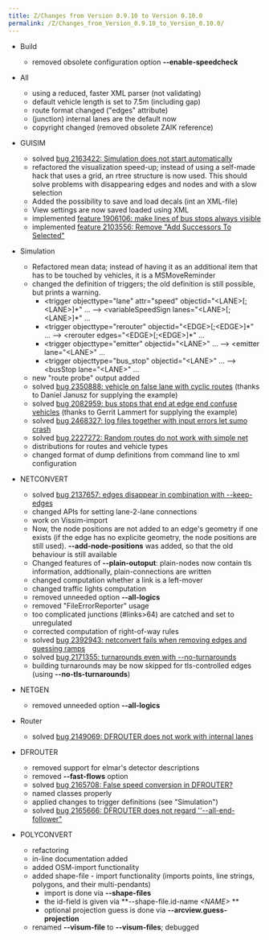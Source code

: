 ```yaml
---
title: Z/Changes from Version 0.9.10 to Version 0.10.0
permalink: /Z/Changes_from_Version_0.9.10_to_Version_0.10.0/
---
```


- Build
  - removed obsolete configuration option **--enable-speedcheck**

- All
  - using a reduced, faster XML parser (not validating)
  - default vehicle length is set to 7.5m (including gap)
  - route format changed ("edges" attribute)
  - (junction) internal lanes are the default now
  - copyright changed (removed obsolete ZAIK reference)

- GUISIM
  - solved [bug 2163422: Simulation does not start automatically](http://sourceforge.net/tracker/index.php?func=detail&aid=2163422&group_id=45607&atid=443424)
  - refactored the visualization speed-up; instead of using a
    self-made hack that uses a grid, an rtree structure is now used.
    This should solve problems with disappearing edges and nodes and
    with a slow selection
  - Added the possibility to save and load decals (int an XML-file)
  - View settings are now saved loaded using XML
  - implemented [feature 1906106: make lines of bus stops always visible](http://sourceforge.net/tracker/index.php?func=detail&aid=1906106&group_id=45607&atid=443424)
  - implemented [feature 2103556: Remove "Add Successors To Selected"](http://sourceforge.net/tracker/index.php?func=detail&aid=2103556&group_id=45607&atid=443424)

- Simulation
  - Refactored mean data; instead of having it as an additional item
    that has to be touched by vehicles, it is a MSMoveReminder
  - changed the definition of triggers; the old definition is still
    possible, but prints a warning.
    - <trigger objecttype="lane" attr="speed" objectid="<LANE\>\[;<LANE\>\]\*" ... --\> <variableSpeedSign lanes="<LANE\>\[;<LANE\>\]\*" ...
    - <trigger objecttype="rerouter" objectid="<EDGE\>\[;<EDGE\>\]\*" ... --\> <rerouter edges="<EDGE\>\[;<EDGE\>\]\*" ...
    - <trigger objecttype="emitter" objectid="<LANE\>" ... --\> <emitter lane="<LANE\>" ...
    - <trigger objecttype="bus_stop" objectid="<LANE\>" ... --\> <busStop lane="<LANE\>" ...
  - new "route probe" output added
  - solved [bug 2350888: vehicle on false lane with cyclic routes](http://sourceforge.net/tracker/index.php?func=detail&aid=2350888&group_id=45607&atid=443424)
    (thanks to Daniel Janusz for supplying the example)
  - solved [bug 2082959: bus stops that end at edge end confuse vehicles](http://sourceforge.net/tracker/index.php?func=detail&aid=2082959&group_id=45607&atid=443424)
    (thanks to Gerrit Lammert for supplying the example)
  - solved [bug 2468327: log files together with input errors let sumo crash](http://sourceforge.net/tracker/index.php?func=detail&aid=2468327&group_id=45607&atid=443424)
  - solved [bug 2227272: Random routes do not work with simple net](http://sourceforge.net/tracker/index.php?func=detail&aid=2227272&group_id=45607&atid=443424)
  - distributions for routes and vehicle types
  - changed format of dump definitions from command line to xml
    configuration

- NETCONVERT
  - solved [bug 2137657: edges disappear in combination with --keep-edges](http://sourceforge.net/tracker/index.php?func=detail&aid=2137657&group_id=45607&atid=443424)
  - changed APIs for setting lane-2-lane connections
  - work on Vissim-import
  - Now, the node positions are not added to an edge's geometry if
    one exists (if the edge has no explicite geometry, the node
    positions are still used). **--add-node-positions** was added,
    so that the old behaviour is still available
  - Changed features of **--plain-outoput**: plain-nodes now contain
    tls information, addtionally, plain-connections are written
  - changed computation whether a link is a left-mover
  - changed traffic lights computation
  - removed unneeded option **--all-logics**
  - removed "FileErrorReporter" usage
  - too complicated junctions (\#links\>64) are catched and set to
    unregulated
  - corrected computation of right-of-way rules
  - solved [bug 2392943: netconvert fails when removing edges and guessing ramps](http://sourceforge.net/tracker/index.php?func=detail&aid=2392943&group_id=45607&atid=443424)
  - solved [bug 2171355: turnarounds even with --no-turnarounds](http://sourceforge.net/tracker/index.php?func=detail&aid=2171355&group_id=45607&atid=443424)
  - building turnarounds may be now skipped for tls-controlled edges
    (using **--no-tls-turnarounds**)

- NETGEN
  - removed unneeded option **--all-logics**

- Router
  - solved [bug 2149069: DFROUTER does not work with internal lanes](http://sourceforge.net/tracker/index.php?func=detail&aid=2149069&group_id=45607&atid=443424)

- DFROUTER
  - removed support for elmar's detector descriptions
  - removed **--fast-flows** option
  - solved [bug 2165708: False speed conversion in DFROUTER?](http://sourceforge.net/tracker/index.php?func=detail&aid=2165708&group_id=45607&atid=443424)
  - named classes properly
  - applied changes to trigger definitions (see "Simulation")
  - solved [bug 2165666: DFROUTER does not regard ''--all-end-follower"](http://sourceforge.net/tracker/index.php?func=detail&aid=2165666&group_id=45607&atid=443424)

- POLYCONVERT
  - refactoring
  - in-line documentation added
  - added OSM-import functionality
  - added shape-file - import functionality (imports points, line
    strings, polygons, and their multi-pendants)
    - import is done via **--shape-files**
    - the id-field is given via **--shape-file.id-name *<NAME\>* **
    - optional projection guess is done via
      **--arcview.guess-projection**
  - renamed **--visum-file** to **--visum-files**; debugged